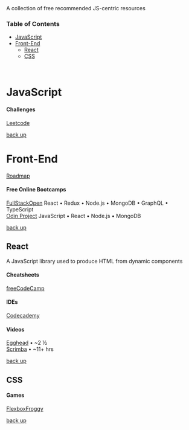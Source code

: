 <div hidden id="top"></div>
A collection of free recommended JS-centric resources 

### Table of Contents

* [JavaScript](#javascript)
* [Front-End](#front-end)
  * [React](#react)
  * [CSS](#css)

<br>

# JavaScript

#### Challenges
[Leetcode](https://leetcode.com/)

<p align="left"><a href="#top">back up</a></p>
 
# Front-End
[Roadmap](https://roadmap.sh/frontend)

#### Free Online Bootcamps
[FullStackOpen](https://fullstackopen.com/en/)  React • Redux • Node.js • MongoDB • GraphQL • TypeScript <br>
[Odin Project](https://www.theodinproject.com/paths/full-stack-javascript) JavaScript • React • Node.js • MongoDB 

<p align="left"><a href="#top">back up</a></p>

## React
A JavaScript library used to produce HTML from dynamic components
#### Cheatsheets
[freeCodeCamp](https://www-freecodecamp-org.cdn.ampproject.org/c/s/www.freecodecamp.org/news/the-react-cheatsheet/amp/#react-elements)

#### IDEs
[Codecademy](https://www.codecademy.com/learn/react-101)

#### Videos
[Egghead](https://egghead.io/courses/the-beginner-s-guide-to-react) • ~2 ½ <br>
[Scrimba](https://scrimba.com/learn/learnreact) • ~11+ hrs

<p align="left"><a href="#top">back up</a></p>

## CSS

#### Games
[FlexboxFroggy](https://flexboxfroggy.com/)

<p align="left"><a href="#top">back up</a></p>

